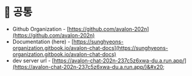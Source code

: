 # 🤣 공통

* Github Organization - [https://github.com/avalon-202n](https://github.com/avalon-202n)
* Documentation (here) - [https://sunghyeons-organization.gitbook.io/avalon-chat-docs](https://sunghyeons-organization.gitbook.io/avalon-chat-docs)
* dev server url - [https://avalon-chat-202n-237c5z6xwa-du.a.run.app/](https://avalon-chat-202n-237c5z6xwa-du.a.run.app/)&#x20;
